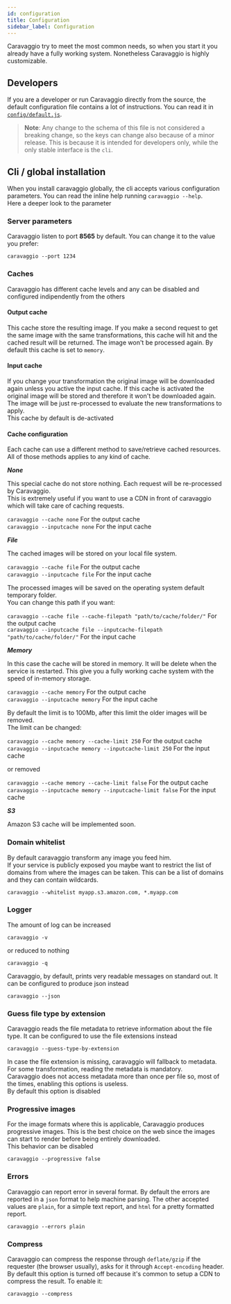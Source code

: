 ```yaml
---
id: configuration
title: Configuration
sidebar_label: Configuration
---
```


Caravaggio try to meet the most common needs, so when you start it you already have a fully working system. Nonetheless Caravaggio is highly customizable.

## Developers

If you are a developer or run Caravaggio directly from the source, the default configuration file contains a lot of instructions. You can read it in <a href="https://gitlab.com/ramiel/caravaggio/blob/master/config/default.js" target="_blank">`config/default.js`</a>.

> __Note__: Any change to the schema of this file is not considered a breaking change, so the keys can change also because of a minor release.
> This is because it is intended for developers only, while the only stable interface is the `cli`.

## Cli / global installation

When you install caravaggio globally, the cli accepts various configuration parameters. You can read the inline help running `caravaggio --help`.    
Here a deeper look to the parameter

### Server parameters

Caravaggio listen to port **8565** by default. You can change it to the value you prefer:

`caravaggio --port 1234`

### Caches

Caravaggio has different cache levels and any can be disabled and configured indipendently from the others

#### Output cache

This cache store the resulting image. If you make a second request to get the same image with the same transformations, this cache will hit and the cached result will be returned. The image won't be processed again. By default this cache is set to `memory`.

#### Input cache

If you change your transformation the original image will be downloaded again unless you active the input cache. If this cache is activated the original image will be stored and therefore it won't be downloaded again. The image will be just re-processed to evaluate the new transformations to apply.    
This cache by default is de-activated

#### Cache configuration

Each cache can use a different method to save/retrieve cached resources. All of those methods applies to any kind of cache.

**_None_**

This special cache do not store nothing. Each request will be re-processed by Caravaggio.    
This is extremely useful if you want to use a CDN in front of caravaggio which will take care of caching requests.

`caravaggio --cache none`       For the output cache    
`caravaggio --inputcache none`  For the input cache

**_File_**

The cached images will be stored on your local file system.

`caravaggio --cache file`      For the output cache    
`caravaggio --inputcache file` For the input cache

The processed images will be saved on the operating system default temporary folder.    
You can change this path if you want:

`caravaggio --cache file --cache-filepath "path/to/cache/folder/"`      For the output cache    
`caravaggio --inputcache file --inputcache-filepath "path/to/cache/folder/"` For the input cache

**_Memory_**

In this case the cache will be stored in memory. It will be delete when the service is restarted.
This give you a fully working cache system with the speed of in-memory storage.

`caravaggio --cache memory`      For the output cache    
`caravaggio --inputcache memory` For the input cache

By default the limit is to 100Mb, after this limit the older images will be removed.     
The limit can be changed:    

`caravaggio --cache memory --cache-limit 250`           For the output cache    
`caravaggio --inputcache memory --inputcache-limit 250` For the input cache

or removed

`caravaggio --cache memory --cache-limit false`           For the output cache    
`caravaggio --inputcache memory --inputcache-limit false` For the input cache

**_S3_**

Amazon S3 cache will be implemented soon.

### Domain whitelist

By default caravaggio transform any image you feed him.     
If your service is publicly exposed you maybe want to restrict the list of domains from where the images can be taken.
This can be a list of domains and they can contain wildcards.

`caravaggio --whitelist myapp.s3.amazon.com, *.myapp.com`

### Logger

The amount of log can be increased

`caravaggio -v`

or reduced to nothing

`caravaggio -q`

Caravaggio, by default, prints very readable messages on standard out. It can be configured to produce json instead

`caravaggio --json`

### Guess file type by extension

Caravaggio reads the file metadata to retrieve information about the file type. It can be configured to use the file extensions instead

`caravaggio --guess-type-by-extension`

In case the file extension is missing, caravaggio will fallback to metadata. For some transformation, reading the metadata is mandatory.    
Caravaggio does not access metadata more than once per file so, most of the times, enabling this options is useless.    
By default this option is disabled

### Progressive images

For the image formats where this is applicable, Caravaggio produces progressive images. This is the best choice on the web since the images
can start to render before being entirely downloaded.    
This behavior can be disabled

`caravaggio --progressive false`

### Errors

Caravaggio can report error in several format. By default the errors are reported in a `json` format to help machine parsing. The other accepted values
are `plain`, for a simple text report, and `html` for a pretty formatted report.

`caravaggio --errors plain`

### Compress

Caravaggio can compress the response through `deflate/gzip` if the requester (the browser usually), asks for it through `Accept-encoding` header.    
By default this option is turned off because it's common to setup a CDN to compress the result. To enable it:

`caravaggio --compress`
